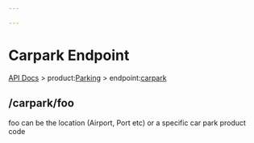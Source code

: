 ```yaml
---

---
```


# Carpark Endpoint

[API Docs](/hxapi/) > product:[Parking](/hxapi/parking) > endpoint:[carpark](/hxapi/parking/av)


## /carpark/foo

foo can be the location (Airport, Port etc) or a specific car park product code

